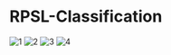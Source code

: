 # RPSL-Classification

![1](https://user-images.githubusercontent.com/56554261/145176831-085211f2-f2ba-4510-a832-b23d09ccb3fb.png)
![2](https://user-images.githubusercontent.com/56554261/145176849-ac0fb586-d791-4af5-9618-43669848e0df.png)
![3](https://user-images.githubusercontent.com/56554261/145176868-5875d3aa-ea35-45ad-9df9-e8580aa0ae1a.png)
![4](https://user-images.githubusercontent.com/56554261/145176878-c7f44715-57f7-4ace-aa35-d9d8c077aac5.png)
